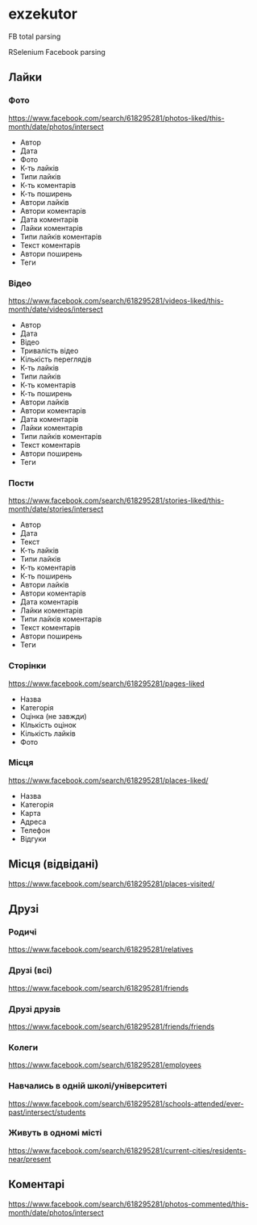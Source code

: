 # exzekutor
FB total parsing

RSelenium Facebook parsing

## Лайки

### Фото
https://www.facebook.com/search/618295281/photos-liked/this-month/date/photos/intersect
* Автор
* Дата
* Фото
* К-ть лайків
* Типи лайків 
* К-ть коментарів
* К-ть поширень
* Автори лайків
* Автори коментарів
* Дата коментарів
* Лайки коментарів
* Типи лайків коментарів
* Текст коментарів
* Автори поширень
* Теги
### Відео
https://www.facebook.com/search/618295281/videos-liked/this-month/date/videos/intersect
* Автор
* Дата
* Відео
* Тривалість відео
* Кількість переглядів
* К-ть лайків
* Типи лайків 
* К-ть коментарів
* К-ть поширень
* Автори лайків
* Автори коментарів
* Дата коментарів
* Лайки коментарів
* Типи лайків коментарів
* Текст коментарів
* Автори поширень
* Теги
### Пости
https://www.facebook.com/search/618295281/stories-liked/this-month/date/stories/intersect
* Автор
* Дата
* Текст
* К-ть лайків
* Типи лайків 
* К-ть коментарів
* К-ть поширень
* Автори лайків
* Автори коментарів
* Дата коментарів
* Лайки коментарів
* Типи лайків коментарів
* Текст коментарів
* Автори поширень
* Теги
### Сторінки
https://www.facebook.com/search/618295281/pages-liked
* Назва
* Категорія
* Оцінка (не завжди)
* КІлькість оцінок
* Кількість лайків
* Фото
### Місця
https://www.facebook.com/search/618295281/places-liked/
* Назва
* Категорія
* Карта
* Адреса 
* Телефон
* Відгуки
## Місця (відвідані)
https://www.facebook.com/search/618295281/places-visited/
## Друзі

### Родичі
https://www.facebook.com/search/618295281/relatives
### Друзі (всі)
https://www.facebook.com/search/618295281/friends
### Друзі друзів
https://www.facebook.com/search/618295281/friends/friends
### Колеги
https://www.facebook.com/search/618295281/employees
### Навчались в одній школі/університеті
https://www.facebook.com/search/618295281/schools-attended/ever-past/intersect/students
### Живуть в одномі місті
https://www.facebook.com/search/618295281/current-cities/residents-near/present


## Коментарі
https://www.facebook.com/search/618295281/photos-commented/this-month/date/photos/intersect
